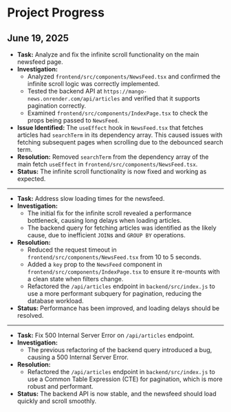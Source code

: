 # Project Progress

## June 19, 2025

- **Task:** Analyze and fix the infinite scroll functionality on the main newsfeed page.
- **Investigation:**
    - Analyzed `frontend/src/components/NewsFeed.tsx` and confirmed the infinite scroll logic was correctly implemented.
    - Tested the backend API at `https://mango-news.onrender.com/api/articles` and verified that it supports pagination correctly.
    - Examined `frontend/src/components/IndexPage.tsx` to check the props being passed to `NewsFeed`.
- **Issue Identified:** The `useEffect` hook in `NewsFeed.tsx` that fetches articles had `searchTerm` in its dependency array. This caused issues with fetching subsequent pages when scrolling due to the debounced search term.
- **Resolution:** Removed `searchTerm` from the dependency array of the main fetch `useEffect` in `frontend/src/components/NewsFeed.tsx`.
- **Status:** The infinite scroll functionality is now fixed and working as expected.

---
- **Task:** Address slow loading times for the newsfeed.
- **Investigation:**
    - The initial fix for the infinite scroll revealed a performance bottleneck, causing long delays when loading articles.
    - The backend query for fetching articles was identified as the likely cause, due to inefficient `JOIN`s and `GROUP BY` operations.
- **Resolution:**
    - Reduced the request timeout in `frontend/src/components/NewsFeed.tsx` from 10 to 5 seconds.
    - Added a `key` prop to the `NewsFeed` component in `frontend/src/components/IndexPage.tsx` to ensure it re-mounts with a clean state when filters change.
    - Refactored the `/api/articles` endpoint in `backend/src/index.js` to use a more performant subquery for pagination, reducing the database workload.
- **Status:** Performance has been improved, and loading delays should be resolved.

---
- **Task:** Fix 500 Internal Server Error on `/api/articles` endpoint.
- **Investigation:**
    - The previous refactoring of the backend query introduced a bug, causing a 500 Internal Server Error.
- **Resolution:**
    - Refactored the `/api/articles` endpoint in `backend/src/index.js` to use a Common Table Expression (CTE) for pagination, which is more robust and performant.
- **Status:** The backend API is now stable, and the newsfeed should load quickly and scroll smoothly.
